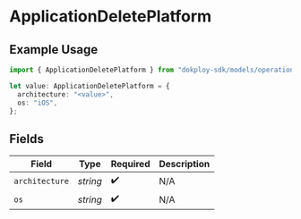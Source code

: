 # ApplicationDeletePlatform

## Example Usage

```typescript
import { ApplicationDeletePlatform } from "dokploy-sdk/models/operations";

let value: ApplicationDeletePlatform = {
  architecture: "<value>",
  os: "iOS",
};
```

## Fields

| Field              | Type               | Required           | Description        |
| ------------------ | ------------------ | ------------------ | ------------------ |
| `architecture`     | *string*           | :heavy_check_mark: | N/A                |
| `os`               | *string*           | :heavy_check_mark: | N/A                |